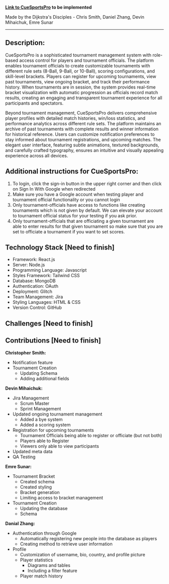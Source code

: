 **[Link to CueSportsPro]() to be implemented**

Made by the Dijkstra's Disciples - Chris Smith, Daniel Zhang, Devin Mihaichuk, Emre Sunar

---
**Description:**
-

   CueSportsPro is a sophisticated tournament management system with role-based access control for players and 
tournament officials. The platform enables tournament officials to create customizable tournaments 
with different rule sets (8-Ball, 9-Ball, or 10-Ball), scoring configurations, and skill-level brackets. Players 
can register for upcoming tournaments, view past tournaments, view ongoing bracket, and track their performance history. When 
tournaments are in session, the system provides real-time bracket visualization with automatic progression 
as officials record match results, creating an engaging and transparent tournament experience for all participants
and spectators.

   Beyond tournament management, CueSportsPro delivers comprehensive player profiles with detailed match histories, 
win/loss statistics, and performance analytics across different rule sets. The platform maintains an archive of past 
tournaments with complete results and winner information for historical reference. Users can customize notification 
preferences to stay informed about tournament registrations, and upcoming matches. The elegant user interface, 
featuring subtle animations, textured backgrounds, and carefully crafted typography, ensures an intuitive and visually 
appealing experience across all devices.

**Additional instructions for CueSportsPro:**
-
   1. To login, click the sign-in button in the upper right corner and then click on Sign In With Google when redirected
2. Make sure you have a Google account when testing player and tournament official functionality or you cannot login
3. Only tournament-officials have access to functions like creating tournaments which is not given by default. We can elevate your account to tournament official status for your testing if you ask prior.
4. Only tournament-officials that are officiating a given tournament are able to enter results for that given tournament so make sure that you are set to officiate a tournament if you want to set scores.

**Technology Stack [Need to finish]**
-
- Framework: React.js
- Server: Node.js
- Programming Language: Javascript
- Styles Framework: Tailwind CSS
- Database: MongoDB
- Authentication: OAuth
- Deployment: Glitch
- Team Management: Jira
- Styling Languages: HTML & CSS
- Version Control: GitHub

**Challenges [Need to finish]**
-

**Contributions [Need to finish]**
-
**Christopher Smith:**
- Notification feature
- Tournament Creation
  - Updating Schema
  - Adding additional fields

**Devin Mihaichuk:**
- Jira Management
  - Scrum Master
  - Sprint Management
- Updated ongoing tournament management
  - Added a bye system
  - Added a scoring system
- Registration for upcoming tournaments
  - Tournament Officials being able to register or officiate (but not both)
  - Players able to Register
  - Viewers only able to view participants
- Updated meta data
- QA Testing

**Emre Sunar:**
- Tournament Bracket
  - Created schema
  - Created styling
  - Bracket generation
  - Limiting access to bracket management
- Tournament Creation
  - Updating the database
  - Schema

**Danial Zhang:**
- Authentication through Google
  - Automatically registering new people into the database as players
  - Creating method to retrieve user information
- Profile
  - Customization of username, bio, country, and profile picture
  - Player statistics
    - Diagrams and tables
    - Including a filter feature
  - Player match history